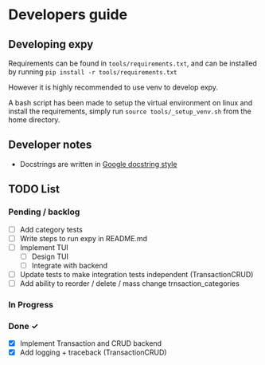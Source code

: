 # Developers guide
## Developing expy
Requirements can be found in `tools/requirements.txt`, and can be installed by running `pip install -r tools/requirements.txt`

However it is highly recommended to use venv to develop expy. 

A bash script has been made to setup the virtual environment on linux and install the requirements, simply run `source tools/_setup_venv.sh` from the home directory.

## Developer notes
- Docstrings are written in [Google docstring style](https://google.github.io/styleguide/pyguide.html#383-functions-and-methods)

## TODO List
### Pending / backlog

- [ ] Add category tests
- [ ] Write steps to run expy in README.md
- [ ] Implement TUI
  - [ ] Design TUI
  - [ ] Integrate with backend
- [ ] Update tests to make integration tests independent (TransactionCRUD)
- [ ] Add ability to reorder / delete / mass change trnsaction_categories

### In Progress

### Done ✓
- [x] Implement Transaction and CRUD backend
- [x] Add logging + traceback (TransactionCRUD)